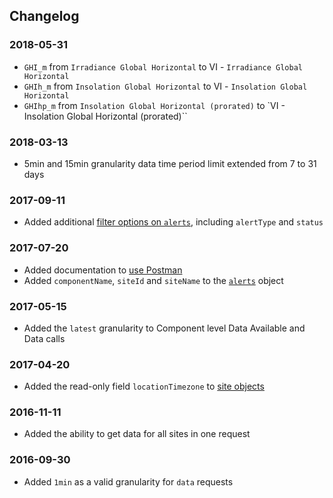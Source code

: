 ## Changelog

### 2018-05-31

- `GHI_m` from `Irradiance Global Horizontal` to VI - `Irradiance Global Horizontal`
- `GHIh_m` from `Insolation Global Horizontal` to VI - `Insolation Global Horizontal`
- `GHIhp_m` from `Insolation Global Horizontal (prorated)` to `VI - Insolation Global Horizontal (prorated)``

### 2018-03-13

- 5min and 15min granularity data time period limit extended from 7 to 31 days

### 2017-09-11

- Added additional [filter options on `alerts`](#filters), including `alertType` and `status`

### 2017-07-20

- Added documentation to [use Postman](#postman)
- Added `componentName`, `siteId` and `siteName` to the [`alerts`](#alerts) object

### 2017-05-15

- Added the `latest` granularity to Component level Data Available and Data calls

### 2017-04-20

- Added the read-only field `locationTimezone` to [site objects](#sites)

### 2016-11-11

- Added the ability to get data for all sites in one request

### 2016-09-30

- Added `1min` as a valid granularity for `data` requests